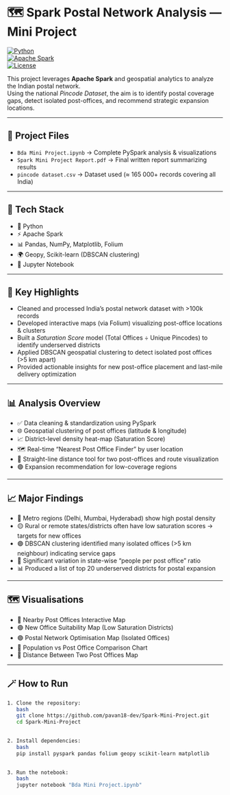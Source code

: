 # 🗺️ Spark Postal Network Analysis — Mini Project

[![Python](https://img.shields.io/badge/Python-3.10-blue?logo=python)](https://www.python.org/)  
[![Apache Spark](https://img.shields.io/badge/Apache%20Spark-3.5-orange?logo=apache-spark)](https://spark.apache.org/)  
[![License](https://img.shields.io/badge/License-MIT-green)](LICENSE)

This project leverages **Apache Spark** and geospatial analytics to analyze the Indian postal network.  
Using the national *Pincode Dataset*, the aim is to identify postal coverage gaps, detect isolated post-offices, and recommend strategic expansion locations.

---

## 📂 Project Files

- `Bda Mini Project.ipynb` → Complete PySpark analysis & visualizations  
- `Spark Mini Project Report.pdf` → Final written report summarizing results  
- `pincode dataset.csv` → Dataset used (≈ 165 000+ records covering all India)  

---

## 🧰 Tech Stack

- 🐍 Python  
- ⚡ Apache Spark  
- 📊 Pandas, NumPy, Matplotlib, Folium  
- 🌍 Geopy, Scikit-learn (DBSCAN clustering)  
- 📓 Jupyter Notebook  

---

## 🌟 Key Highlights

- Cleaned and processed India’s postal network dataset with >100k records  
- Developed interactive maps (via Folium) visualizing post-office locations & clusters  
- Built a *Saturation Score* model (Total Offices ÷ Unique Pincodes) to identify underserved districts  
- Applied DBSCAN geospatial clustering to detect isolated post offices (>5 km apart)  
- Provided actionable insights for new post-office placement and last-mile delivery optimization  

---

## 📊 Analysis Overview

- ✅ Data cleaning & standardization using PySpark  
- 🌐 Geospatial clustering of post offices (latitude & longitude)  
- 📈 District-level density heat-map (Saturation Score)  
- 🗺️ Real-time “Nearest Post Office Finder” by user location  
- 🧭 Straight-line distance tool for two post-offices and route visualization  
- 🟢 Expansion recommendation for low-coverage regions  

---

## 📈 Major Findings

- 📍 Metro regions (Delhi, Mumbai, Hyderabad) show high postal density  
- 🟡 Rural or remote states/districts often have low saturation scores → targets for new offices  
- 🟣 DBSCAN clustering identified many isolated offices (>5 km neighbour) indicating service gaps  
- 🧮 Significant variation in state-wise “people per post office” ratio  
- 📊 Produced a list of top 20 underserved districts for postal expansion  

---

## 🗺️ Visualisations

- 🧭 Nearby Post Offices Interactive Map  
- 🟢 New Office Suitability Map (Low Saturation Districts)  
- 🟣 Postal Network Optimisation Map (Isolated Offices)  
- 🧮 Population vs Post Office Comparison Chart  
- 🧾 Distance Between Two Post Offices Map  

---

## 🪄 How to Run

```bash
1. Clone the repository:  
   bash
   git clone https://github.com/pavan18-dev/Spark-Mini-Project.git
   cd Spark-Mini-Project
   

2. Install dependencies:  
   bash
   pip install pyspark pandas folium geopy scikit-learn matplotlib 
   

3. Run the notebook:  
   bash
   jupyter notebook "Bda Mini Project.ipynb"
   
